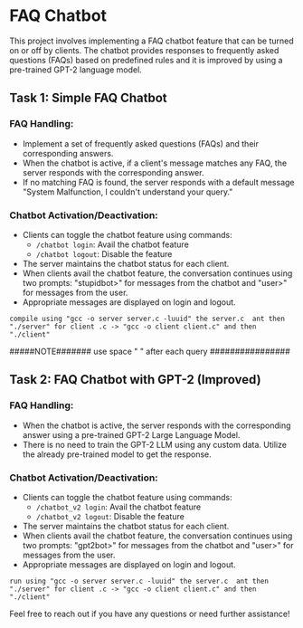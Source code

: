 # FAQ Chatbot

This project involves implementing a FAQ chatbot feature that can be turned on or off by clients. The chatbot provides responses to frequently asked questions (FAQs) based on predefined rules and it is improved by using a pre-trained GPT-2 language model.

## Task 1: Simple FAQ Chatbot

### FAQ Handling:
- Implement a set of frequently asked questions (FAQs) and their corresponding answers.
- When the chatbot is active, if a client's message matches any FAQ, the server responds with the corresponding answer.
- If no matching FAQ is found, the server responds with a default message "System Malfunction, I couldn't understand your query."

### Chatbot Activation/Deactivation:
- Clients can toggle the chatbot feature using commands:
  - `/chatbot login`: Avail the chatbot feature
  - `/chatbot logout`: Disable the feature
- The server maintains the chatbot status for each client.
- When clients avail the chatbot feature, the conversation continues using two prompts: "stupidbot>" for messages from the chatbot and "user>" for messages from the user.
- Appropriate messages are displayed on login and logout.

`compile using "gcc -o server server.c -luuid" the server.c  ant then "./server"
for client .c -> "gcc -o client client.c" and then "./client"`

#####NOTE#######
 use space " " after each query
################

## Task 2: FAQ Chatbot with GPT-2 (Improved)

### FAQ Handling:
- When the chatbot is active, the server responds with the corresponding answer using a pre-trained GPT-2 Large Language Model.
- There is no need to train the GPT-2 LLM using any custom data. Utilize the already pre-trained model to get the response.

### Chatbot Activation/Deactivation:
- Clients can toggle the chatbot feature using commands:
  - `/chatbot_v2 login`: Avail the chatbot feature
  - `/chatbot_v2 logout`: Disable the feature
- The server maintains the chatbot status for each client.
- When clients avail the chatbot feature, the conversation continues using two prompts: "gpt2bot>" for messages from the chatbot and "user>" for messages from the user.
- Appropriate messages are displayed on login and logout.

`run using "gcc -o server server.c -luuid" the server.c  ant then "./server"
for client .c -> "gcc -o client client.c" and then "./client"`

Feel free to reach out if you have any questions or need further assistance!
